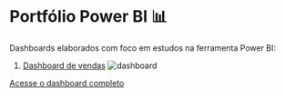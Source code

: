 # Portfólio Power BI 📊

Dashboards elaborados com foco em estudos na ferramenta Power BI:

1. [Dashboard de vendas](https://github.com/liviazeviani/Portfolio_PowerBI/tree/main/Dashboard%20Petshop)
![dashboard](https://github.com/user-attachments/assets/9f1d202c-88b6-4e7b-9cec-59b0ad855ff2)

[Acesse o dashboard completo](https://app.powerbi.com/view?r=eyJrIjoiNWJiNmQ0YzQtY2QxNy00Y2YyLWE1Y2YtYjY2ZDg0YTI2MDU0IiwidCI6IjRmMjA2OWVhLWY5Y2MtNDM3OS05ZTI4LTYwNWY2NzdhMTdiZCJ9)
